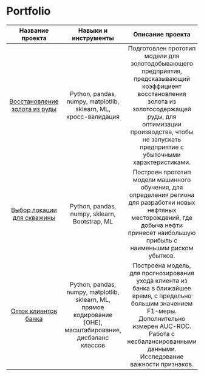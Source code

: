 # Portfolio

Название проекта | Навыки и инструменты | Описание проекта
:-----: | :----: | :-----:
[Восстановление золота из руды](https://github.com/alexsurina/Portfolio/blob/main/gold_recovery.ipynb) | Python, pandas, numpy, matplotlib, sklearn, ML, кросс-валидация | Подготовлен прототип модели для золотодобывающего предприятия, предсказывающий коэффициент восстановления золота из золотосодержащей руды, для оптимизации производства, чтобы не запускать предприятие с убыточными характеристиками.
[Выбор локации для скважины](https://github.com/alexsurina/Portfolio/blob/main/geo.ipynb) | Python, pandas, numpy, sklearn, Bootstrap, ML | Построен прототип модели машинного обучения, для определения региона для разработки новых нефтяных месторождений, где добыча нефти принесет наибольшую прибыль с наименьшим риском убытков. 
[Отток клиентов банка](https://github.com/alexsurina/Portfolio/blob/main/Exited.ipynb) | Python, pandas, numpy, matplotlib, sklearn, ML, прямое кодирование (OHE), масштабирование, дисбаланс классов | Построена модель, для прогнозирования ухода клиента из банка в ближайшее время, с предельно большим значением F1-меры. Дополнительно измерен AUC-ROC. Работа с несбалансированными данными. Исследование важности признаков.
